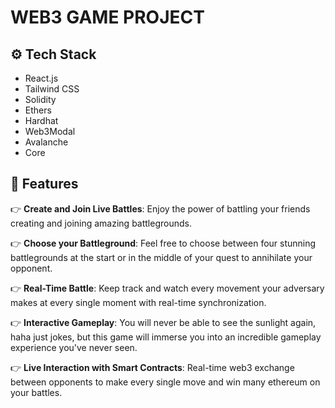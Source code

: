 # WEB3 GAME PROJECT

## <a name="tech-stack">⚙️ Tech Stack</a>

- React.js
- Tailwind CSS
- Solidity
- Ethers
- Hardhat
- Web3Modal
- Avalanche
- Core

## <a name="features">🔋 Features</a>

👉 **Create and Join Live Battles**: Enjoy the power of battling your friends creating and joining amazing battlegrounds.

👉 **Choose your Battleground**: Feel free to choose between four stunning battlegrounds at the start or in the middle of your quest to annihilate your opponent.

👉 **Real-Time Battle**: Keep track and watch every movement your adversary makes at every single moment with real-time synchronization.

👉 **Interactive Gameplay**: You will never be able to see the sunlight again, haha just jokes, but this game will immerse you into an incredible gameplay experience you've never seen.

👉 **Live Interaction with Smart Contracts**: Real-time web3 exchange between opponents to make every single move and win many ethereum on your battles.
